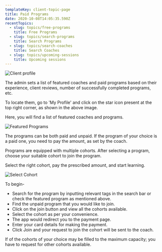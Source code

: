 ```yaml
---
templateKey: client-topic-page
title: Paid Programs
date: 2020-10-08T14:05:35.590Z
recentTopics:
  - slug: topics/free-programs
    title: Free Programs
  - slug: topics/search-programs
    title: Search Programs
  - slug: topics/search-coaches
    title: Search Coaches
  - slug: topics/upcoming-sessions
    title: Upcoming sessions
---
```

![Client profile](/img/client-profile-i.png "Client profile")

The admin sets a list of featured coaches and paid programs based on their experience, client reviews, number of successfully completed programs, etc. 

To locate them, go to 'My Profile' and click on the star icon present at the top right corner, as shown in the above image. 

Here, you will find a list of featured coaches and programs.

![Featured Programs](/img/featured-coaches-programs-i.png "Featured Programs")

The programs can be both paid and unpaid. If the program of your choice is a paid one, you need to pay the amount, as set by the coach. 

Programs are equipped with multiple cohorts. After selecting a program, choose your suitable cohort to join the program. 

Select the right cohort, pay the prescribed amount, and start learning. 

![Select Cohort](/img/select-cohort-i.png "Select Cohort")

To begin-

* Search for the program by inputting relevant tags in the search bar or check the featured program as mentioned above.
* Find the unpaid program that you would like to join.
* Click on the join button and view all the cohorts available. 
* Select the cohort as per your convenience.
* The app would redirect you to the payment page.
* Enter your card details for making the payment.
* Click Join and your request to join the cohort will be sent to the coach. 

If of the cohorts of your choice may be filled to the maximum capacity; you have to request for other cohorts available.
